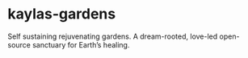 # kaylas-gardens
Self sustaining rejuvenating gardens. A dream-rooted, love-led open-source sanctuary for Earth’s healing.
